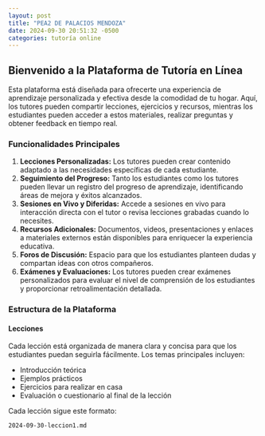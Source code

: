 ```yaml
---
layout: post
title: "PEA2 DE PALACIOS MENDOZA"
date: 2024-09-30 20:51:32 -0500
categories: tutoría online
---
```


## Bienvenido a la Plataforma de Tutoría en Línea

Esta plataforma está diseñada para ofrecerte una experiencia de aprendizaje personalizada y efectiva desde la comodidad de tu hogar. Aquí, los tutores pueden compartir lecciones, ejercicios y recursos, mientras los estudiantes pueden acceder a estos materiales, realizar preguntas y obtener feedback en tiempo real.

### Funcionalidades Principales

1. **Lecciones Personalizadas:** Los tutores pueden crear contenido adaptado a las necesidades específicas de cada estudiante.
2. **Seguimiento del Progreso:** Tanto los estudiantes como los tutores pueden llevar un registro del progreso de aprendizaje, identificando áreas de mejora y éxitos alcanzados.
3. **Sesiones en Vivo y Diferidas:** Accede a sesiones en vivo para interacción directa con el tutor o revisa lecciones grabadas cuando lo necesites.
4. **Recursos Adicionales:** Documentos, videos, presentaciones y enlaces a materiales externos están disponibles para enriquecer la experiencia educativa.
5. **Foros de Discusión:** Espacio para que los estudiantes planteen dudas y compartan ideas con otros compañeros.
6. **Exámenes y Evaluaciones:** Los tutores pueden crear exámenes personalizados para evaluar el nivel de comprensión de los estudiantes y proporcionar retroalimentación detallada.

### Estructura de la Plataforma

#### Lecciones

Cada lección está organizada de manera clara y concisa para que los estudiantes puedan seguirla fácilmente. Los temas principales incluyen:

- Introducción teórica
- Ejemplos prácticos
- Ejercicios para realizar en casa
- Evaluación o cuestionario al final de la lección

Cada lección sigue este formato:

```bash
2024-09-30-leccion1.md
